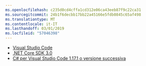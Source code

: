 ```yaml
---
ms.openlocfilehash: c235d0cd4cffa1cd312e06ca43eeb87f9c22ca31
ms.sourcegitcommit: 24b1f6decbb17bb22a45166e5fdb0845c65af498
ms.translationtype: MT
ms.contentlocale: it-IT
ms.lasthandoff: 03/01/2019
ms.locfileid: "57046398"
---
```

* [Visual Studio Code](https://code.visualstudio.com/)
* [.NET Core SDK 3.0](https://dotnet.microsoft.com/download/dotnet-core/3.0)
* [C# per Visual Studio Code 1.17.1 o versione successiva](https://marketplace.visualstudio.com/items?itemName=ms-vscode.csharp)